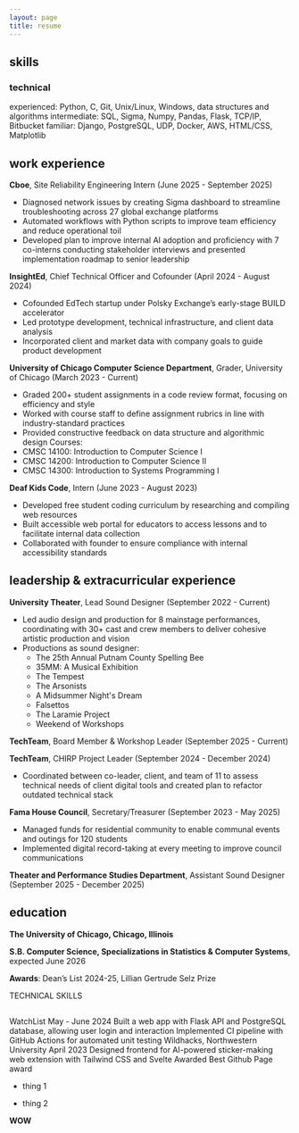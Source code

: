 ```yaml
---
layout: page
title: resume
---
```


## skills

### technical
experienced: Python, C, Git, Unix/Linux, Windows, data structures and algorithms
intermediate: SQL, Sigma, Numpy, Pandas, Flask, TCP/IP, Bitbucket
familiar: Django, PostgreSQL, UDP, Docker, AWS, HTML/CSS, Matplotlib

## work experience
**Cboe**, Site Reliability Engineering Intern (June 2025 - September 2025)
- Diagnosed network issues by creating Sigma dashboard to streamline troubleshooting across 27 global exchange platforms
- Automated workflows with Python scripts to improve team efficiency and reduce operational toil
- Developed plan to improve internal AI adoption and proficiency with 7 co-interns conducting stakeholder interviews and presented implementation roadmap to senior leadership

**InsightEd**, Chief Technical Officer and Cofounder (April 2024 - August 2024)
- Cofounded EdTech startup under Polsky Exchange’s early-stage BUILD accelerator
- Led prototype development, technical infrastructure, and client data analysis
- Incorporated client and market data with company goals to guide product development

**University of Chicago Computer Science Department**,  Grader, University of Chicago (March 2023 - Current)
- Graded 200+ student assignments in a code review format, focusing on efficiency and style
- Worked with course staff to define assignment rubrics in line with industry-standard practices
- Provided constructive feedback on data structure and algorithmic design
Courses:
- CMSC 14100: Introduction to Computer Science I
- CMSC 14200: Introduction to Computer Science II
- CMSC 14300: Introduction to Systems Programming I

**Deaf Kids Code**, Intern (June 2023 - August 2023)
- Developed free student coding curriculum by researching and compiling web resources 
- Built accessible web portal for educators to access lessons and to facilitate internal data collection
- Collaborated with founder to ensure compliance with internal accessibility standards 


## leadership & extracurricular experience
**University Theater**, Lead Sound Designer (September 2022 - Current)
- Led audio design and production for 8 mainstage performances, coordinating with 30+ cast and crew members to deliver cohesive artistic production and vision
- Productions as sound designer:
    - The 25th Annual Putnam County Spelling Bee  
    - 35MM: A Musical Exhibition
    - The Tempest 
    - The Arsonists 
    - A Midsummer Night's Dream
    - Falsettos 
    - The Laramie Project 
    - Weekend of Workshops 

**TechTeam**, Board Member & Workshop Leader (September 2025 - Current)

**TechTeam**, CHIRP Project Leader (September 2024 - December 2024)
- Coordinated between co-leader, client, and team of 11 to assess technical needs of client digital tools and created plan to refactor outdated technical stack

**Fama House Council**, Secretary/Treasurer (September 2023 - May 2025)
- Managed funds for residential community to enable communal events and outings for 120 students
- Implemented digital record-taking at every meeting to improve council communications


**Theater and Performance Studies Department**, Assistant Sound Designer (September 2025 - December 2025)

## education
**The University of Chicago, Chicago, Illinois** 

**S.B. Computer Science, Specializations in Statistics & Computer Systems**, expected June 2026

**Awards**: Dean’s List 2024-25, Lillian Gertrude Selz Prize 


TECHNICAL SKILLS


##

WatchList	May - June 2024
Built a web app with Flask API and PostgreSQL database, allowing user login and interaction
Implemented CI pipeline with GitHub Actions for automated unit testing
Wildhacks, Northwestern University	April 2023
Designed frontend for AI-powered sticker-making web extension with Tailwind CSS and Svelte
Awarded Best Github Page award


- thing 1

- thing 2 
  

 **WOW**